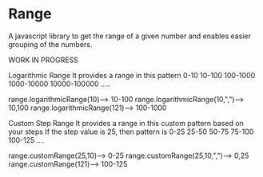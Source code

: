 Range
=====

A javascript library to get the range of a given number and enables easier grouping of the numbers.

WORK IN PROGRESS

Logarithmic Range
It provides a range in this pattern
0-10
10-100
100-1000
1000-10000
10000-100000 .....

range.logarithmicRange(10)--> 10-100
range.logarithmicRange(10,",")--> 10,100
range.logarithmicRange(121)--> 100-1000

Custom Step Range
It provides a range in this custom pattern based on your steps
If the step value is 25, then pattern is
0-25
25-50
50-75
75-100
100-125 ....

range.customRange(25,10)--> 0-25
range.customRange(25,10,",")--> 0,25
range.customRange(121)--> 100-125



